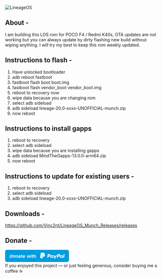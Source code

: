 ![LineageOS](https://github.com/Vinc2nt/LineageOS_Munch_Releases/raw/main/banner.jpg)

## About -
I am building this LOS rom for POCO F4 / Redmi K40s, OTA updates are not working but you can always update by dirty flashing new build without wiping anything. I will try my best to keep this rom weekly updated.
                                           
 ## Instructions to flash -
1. Have unlocked bootloader
2. adb reboot fastboot
3. fastboot flash boot boot.img
4. fastboot flash vendor_boot vendor_boot.img
5. reboot to recovery now
6. wipe data because you are changing rom
7. select adb sideload
8. adb sideload lineage-20.0-xxxx-UNOFFICIAL-munch.zip
9. now reboot

## Instructions to install gapps
1. reboot to recovery
2. select adb sideload
3. wipe data because you are installing gapps
4. adb sideload MindTheGapps-13.0.0-arm64.zip
5. now reboot

## Instructions to update for existing users -
1. reboot to recovery
2. select adb sideload
3. adb sideload lineage-20.0-xxxx-UNOFFICIAL-munch.zip

## Downloads -
https://github.com/Vinc2nt/LineageOS_Munch_Releases/releases

## Donate -
<a href="https://paypal.me/vinc3nt1/"><img src="blue.svg" height="40"></a>  
If you enjoyed this project — or just feeling generous, consider buying me a coffee ☕
